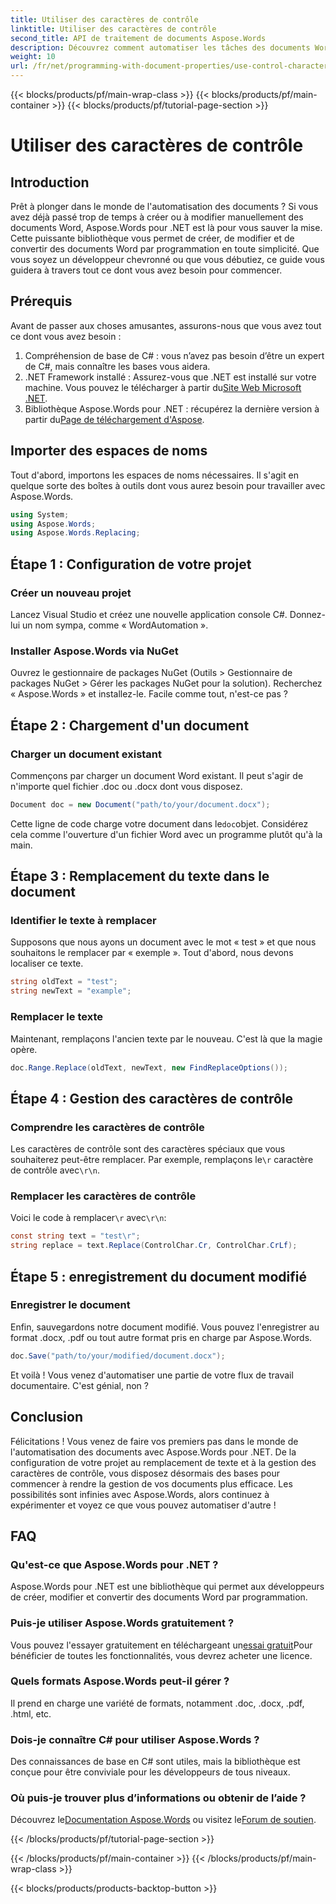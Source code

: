 ```yaml
---
title: Utiliser des caractères de contrôle
linktitle: Utiliser des caractères de contrôle
second_title: API de traitement de documents Aspose.Words
description: Découvrez comment automatiser les tâches des documents Word à l'aide d'Aspose.Words pour .NET. Ce guide couvre la configuration, le remplacement de texte et bien plus encore, pour rendre votre flux de travail efficace.
weight: 10
url: /fr/net/programming-with-document-properties/use-control-characters/
---
```


{{< blocks/products/pf/main-wrap-class >}}
{{< blocks/products/pf/main-container >}}
{{< blocks/products/pf/tutorial-page-section >}}

# Utiliser des caractères de contrôle

## Introduction

Prêt à plonger dans le monde de l'automatisation des documents ? Si vous avez déjà passé trop de temps à créer ou à modifier manuellement des documents Word, Aspose.Words pour .NET est là pour vous sauver la mise. Cette puissante bibliothèque vous permet de créer, de modifier et de convertir des documents Word par programmation en toute simplicité. Que vous soyez un développeur chevronné ou que vous débutiez, ce guide vous guidera à travers tout ce dont vous avez besoin pour commencer.

## Prérequis

Avant de passer aux choses amusantes, assurons-nous que vous avez tout ce dont vous avez besoin :

1. Compréhension de base de C# : vous n’avez pas besoin d’être un expert de C#, mais connaître les bases vous aidera.
2. .NET Framework installé : Assurez-vous que .NET est installé sur votre machine. Vous pouvez le télécharger à partir du[Site Web Microsoft .NET](https://dotnet.microsoft.com/download).
3.  Bibliothèque Aspose.Words pour .NET : récupérez la dernière version à partir du[Page de téléchargement d'Aspose](https://releases.aspose.com/words/net/).

## Importer des espaces de noms

Tout d'abord, importons les espaces de noms nécessaires. Il s'agit en quelque sorte des boîtes à outils dont vous aurez besoin pour travailler avec Aspose.Words.

```csharp
using System;
using Aspose.Words;
using Aspose.Words.Replacing;
```

## Étape 1 : Configuration de votre projet

### Créer un nouveau projet

Lancez Visual Studio et créez une nouvelle application console C#. Donnez-lui un nom sympa, comme « WordAutomation ».

### Installer Aspose.Words via NuGet

Ouvrez le gestionnaire de packages NuGet (Outils > Gestionnaire de packages NuGet > Gérer les packages NuGet pour la solution). Recherchez « Aspose.Words » et installez-le. Facile comme tout, n'est-ce pas ?

## Étape 2 : Chargement d'un document

### Charger un document existant

Commençons par charger un document Word existant. Il peut s'agir de n'importe quel fichier .doc ou .docx dont vous disposez.

```csharp
Document doc = new Document("path/to/your/document.docx");
```

 Cette ligne de code charge votre document dans le`doc`objet. Considérez cela comme l'ouverture d'un fichier Word avec un programme plutôt qu'à la main.

## Étape 3 : Remplacement du texte dans le document

### Identifier le texte à remplacer

Supposons que nous ayons un document avec le mot « test » et que nous souhaitons le remplacer par « exemple ». Tout d'abord, nous devons localiser ce texte.

```csharp
string oldText = "test";
string newText = "example";
```

### Remplacer le texte

Maintenant, remplaçons l'ancien texte par le nouveau. C'est là que la magie opère.

```csharp
doc.Range.Replace(oldText, newText, new FindReplaceOptions());
```

## Étape 4 : Gestion des caractères de contrôle

### Comprendre les caractères de contrôle

 Les caractères de contrôle sont des caractères spéciaux que vous souhaiterez peut-être remplacer. Par exemple, remplaçons le`\r` caractère de contrôle avec`\r\n`.

### Remplacer les caractères de contrôle

 Voici le code à remplacer`\r` avec`\r\n`:

```csharp
const string text = "test\r";
string replace = text.Replace(ControlChar.Cr, ControlChar.CrLf);
```

## Étape 5 : enregistrement du document modifié

### Enregistrer le document

Enfin, sauvegardons notre document modifié. Vous pouvez l'enregistrer au format .docx, .pdf ou tout autre format pris en charge par Aspose.Words.

```csharp
doc.Save("path/to/your/modified/document.docx");
```

Et voilà ! Vous venez d'automatiser une partie de votre flux de travail documentaire. C'est génial, non ?

## Conclusion

Félicitations ! Vous venez de faire vos premiers pas dans le monde de l'automatisation des documents avec Aspose.Words pour .NET. De la configuration de votre projet au remplacement de texte et à la gestion des caractères de contrôle, vous disposez désormais des bases pour commencer à rendre la gestion de vos documents plus efficace. Les possibilités sont infinies avec Aspose.Words, alors continuez à expérimenter et voyez ce que vous pouvez automatiser d'autre !

## FAQ

### Qu'est-ce que Aspose.Words pour .NET ?
Aspose.Words pour .NET est une bibliothèque qui permet aux développeurs de créer, modifier et convertir des documents Word par programmation.

### Puis-je utiliser Aspose.Words gratuitement ?
 Vous pouvez l'essayer gratuitement en téléchargeant un[essai gratuit](https://releases.aspose.com/)Pour bénéficier de toutes les fonctionnalités, vous devrez acheter une licence.

### Quels formats Aspose.Words peut-il gérer ?
Il prend en charge une variété de formats, notamment .doc, .docx, .pdf, .html, etc.

### Dois-je connaître C# pour utiliser Aspose.Words ?
Des connaissances de base en C# sont utiles, mais la bibliothèque est conçue pour être conviviale pour les développeurs de tous niveaux.

### Où puis-je trouver plus d’informations ou obtenir de l’aide ?
 Découvrez le[Documentation Aspose.Words](https://reference.aspose.com/words/net/) ou visitez le[Forum de soutien](https://forum.aspose.com/c/words/8).

{{< /blocks/products/pf/tutorial-page-section >}}

{{< /blocks/products/pf/main-container >}}
{{< /blocks/products/pf/main-wrap-class >}}

{{< blocks/products/products-backtop-button >}}
